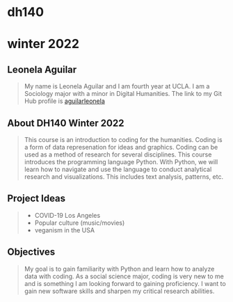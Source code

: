# dh140
# winter 2022
## Leonela Aguilar 
  > My name is Leonela Aguilar and I am fourth year at UCLA. I am a Sociology major with a minor in Digital Humanities. 
  > The link to my Git Hub profile is [aguilarleonela](https://github.com/aguilarleonela) 
  
  ## About DH140 Winter 2022
  > This course is an introduction to coding for the humanities. Coding is a form of data represenation for ideas and graphics. Coding can be used as a method of research for several disciplines. This course introduces the programming language Python. With Python, we will learn how to navigate and use the language to conduct analytical research and visualizations. This includes text analysis, patterns, etc. 
  ## Project Ideas 
  > - COVID-19 Los Angeles
  > - Popular culture (music/movies)
  > - veganism in the USA 
  ## Objectives 
  > My goal is to gain familiarity with Python and learn how to analyze data with coding. As a social science major, coding is very new to me and is something I am looking forward to gaining proficiency. I want to gain new software skills and sharpen my critical research abilities. 
